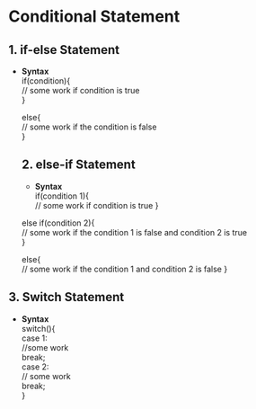 # Conditional Statement

## 1. if-else Statement
- **Syntax**    
  if(condition){    
    // some work if condition is true    
  }    
    
  else{  
    // some work if the condition is false  
  }  

  ## 2. else-if Statement  
  - **Syntax**      
  if(condition 1){    
      // some work if condition is true
  }
  
  else if(condition 2){  
     // some work if the condition 1 is false and condition 2 is true  
  }
    
  else{  
    // some work if the condition 1 and condition 2 is false
  }  

## 3. Switch Statement  
- **Syntax**  
    switch(){  
          case 1:  
              //some work  
              break;  
          case 2:  
              // some work  
              break;  
    }  
     
